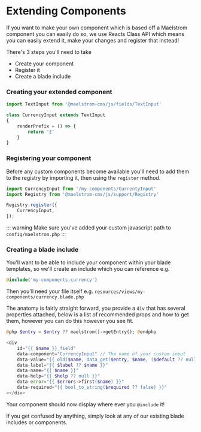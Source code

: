 # Extending Components

If you want to make your own component which is based off a Maelstrom component you can easily do so, we use Reacts Class API which means you can easily extend it, make your changes and register that instead!

There's 3 steps you'll need to take

- Create your component
- Register it
- Create a blade include

### Creating your extended component
```js
import TextInput from '@maelstrom-cms/js/fields/TextInput'

class CurrencyInput extends TextInput
{
    renderPrefix = () => {
        return '£'
    }
}
```

### Registering your component

Before any custom components become available you'll need to add them to the registry by importing it, then using the `register` method.

```js
import CurrencyInput from '/my-components/CurrentyInput'
import Registry from '@maelstrom-cms/js/support/Registry'

Registry.register({
    CurrencyInput,
});
```

::: warning
Make sure you've added your custom javascript path to `config/maelstrom.php` 
:::

### Creating a blade include

You'll want to be able to include your component within your blade templates, so we'll create an include which you can reference e.g.

```php
@include('my-components.currency')
```

Then you'll need your file itself e.g. `resources/views/my-components/currency.blade.php`

The anatomy is fairly straight forward, you provide a `div` that has several properties attached, below is a list of recommended props and how to get them, however you can do this however you see fit.

```php
@php $entry = $entry ?? maelstrom()->getEntry(); @endphp

<div
    id="{{ $name }}_field"
    data-component="CurrencyInput" // The name of your custom input
    data-value="{{ old($name, data_get($entry, $name, ($default ?? null))) }}"
    data-label="{{ $label ?? $name }}"
    data-name="{{ $name }}"
    data-help="{{ $help ?? null }}"
    data-error="{{ $errors->first($name) }}"
    data-required="{{ bool_to_string($required ?? false) }}"
></div>
```

Your component should now display where ever you `@include` it!

If you get confused by anything, simply look at any of our existing blade includes or components.

